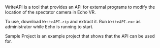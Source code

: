 WriteAPI is a tool that provides an API for external programs to modify the location of the spectator camera in Echo VR.

To use, download `WriteAPI.zip` and extract it. Run `WriteAPI.exe` as administrator while Echo is running to start. 

Sample Project is an example project that shows that the API can be used for.